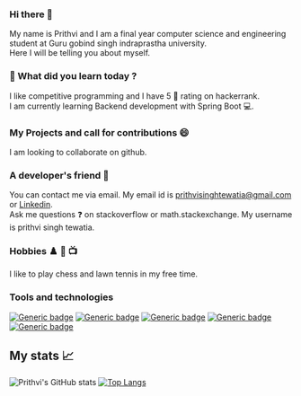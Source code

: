 ### Hi there 👋
My name is Prithvi and I am a final year computer science and engineering student at Guru gobind singh indraprastha university.  
Here I will be telling you about myself.  

###  🔭 What did you learn today ?
I like competitive programming and I have 5 🌟 rating on hackerrank.  
I am currently learning Backend development with Spring Boot 💻.

### My Projects and call for contributions 😄
I am looking to collaborate on github.

### A developer's friend 👼
You can contact me via email. My email id is prithvisinghtewatia@gmail.com  
or [Linkedin](https://www.linkedin.com/in/prithvi-singh-tewatia-0161b5171/).   
Ask me questions ❓ on stackoverflow or math.stackexchange. My username is prithvi singh tewatia.  

### Hobbies ♟️ 🎾 📺 
I like to play chess and lawn tennis in my free time.  

### Tools and technologies
[![Generic badge](https://img.shields.io/badge/OS-Linux-<green>.svg)](https://shields.io/)
[![Generic badge](https://img.shields.io/badge/Code-C-<blue>.svg)](https://shields.io/)
[![Generic badge](https://img.shields.io/badge/Code-Cpp-<blue>.svg)](https://shields.io/)
[![Generic badge](https://img.shields.io/badge/Code-java-<green>.svg)](https://shields.io/)
[![Generic badge](https://img.shields.io/badge/Code-python-<green>.svg)](https://shields.io/)

## My stats 📈

![Prithvi's GitHub stats](https://github-readme-stats.vercel.app/api?username=prithvitewatia&show_icons=true&theme=tokyonight)
[![Top Langs](https://github-readme-stats.vercel.app/api/top-langs/?username=prithvitewatia&layout=compact)](https://github.com/prithvitewatia/github-readme-stats)
